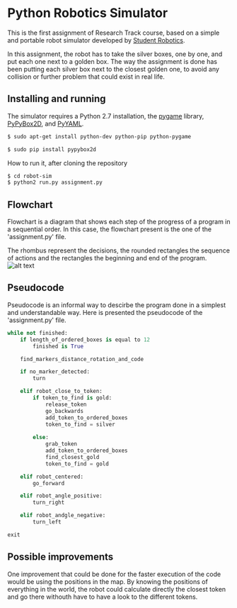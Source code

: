 Python Robotics Simulator
================================

This is the first assignment of Research Track course, based on a simple and portable robot simulator developed by [Student Robotics](https://studentrobotics.org).

In this assignment, the robot has to take the silver boxes, one by one, and put each one next to a golden box. The way the assignment is done has been putting each silver box next to the closest golden one, to avoid any collision or further problem that could exist in real life.


Installing and running
----------------------

The simulator requires a Python 2.7 installation, the [pygame](http://pygame.org/) library, [PyPyBox2D](https://pypi.python.org/pypi/pypybox2d/2.1-r331), and [PyYAML](https://pypi.python.org/pypi/PyYAML/).
```bash
$ sudo apt-get install python-dev python-pip python-pygame
```

```bash
$ sudo pip install pypybox2d
```

How to run it, after cloning the repository

```bash
$ cd robot-sim
$ python2 run.py assignment.py
```

Flowchart
----------------------
Flowchart is a diagram that shows each step of the progress of a program in a sequential order. In this case, the flowchart present is the one of the 'assignment.py' file.

The rhombus represent the decisions, the rounded rectangles the sequence of actions and the rectangles the beginning and end of the program.
![alt text](https://github.com/isacg5/research_track/blob/main/resources/flowchart.png)


Pseudocode
----------------------
Pseudocode is an informal way to descirbe the program done in a simplest and understandable way. Here is presented the pseudocode of the 'assignment.py' file.
```python
while not finished:
    if length_of_ordered_boxes is equal to 12
        finished is True

    find_markers_distance_rotation_and_code

    if no_marker_detected:
        turn

    elif robot_close_to_token:
        if token_to_find is gold:
            release_token
            go_backwards
            add_token_to_ordered_boxes
            token_to_find = silver
        
        else:
            grab_token
            add_token_to_ordered_boxes
            find_closest_gold
            token_to_find = gold

    elif robot_centered:
        go_forward

    elif robot_angle_positive:
        turn_right

    elif robot_andgle_negative:
        turn_left

exit
```


Possible improvements
----------------------
One improvement that could be done for the faster execution of the code would be using the positions in the map. By knowing the positions of everything in the world, the robot could calculate directly the closest token and go there withouth have to have a look to the different tokens.

